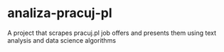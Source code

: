# analiza-pracuj-pl
A project that scrapes pracuj.pl job offers and presents them using text analysis and data science algorithms
